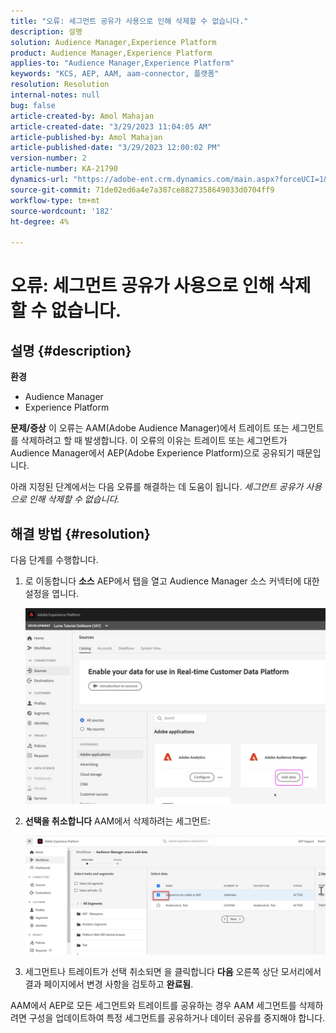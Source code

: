 ```yaml
---
title: "오류: 세그먼트 공유가 사용으로 인해 삭제할 수 없습니다."
description: 설명
solution: Audience Manager,Experience Platform
product: Audience Manager,Experience Platform
applies-to: "Audience Manager,Experience Platform"
keywords: "KCS, AEP, AAM, aam-connector, 플랫폼"
resolution: Resolution
internal-notes: null
bug: false
article-created-by: Amol Mahajan
article-created-date: "3/29/2023 11:04:05 AM"
article-published-by: Amol Mahajan
article-published-date: "3/29/2023 12:00:02 PM"
version-number: 2
article-number: KA-21790
dynamics-url: "https://adobe-ent.crm.dynamics.com/main.aspx?forceUCI=1&pagetype=entityrecord&etn=knowledgearticle&id=2959ba6a-21ce-ed11-b597-6045bd0065b6"
source-git-commit: 71de02ed6a4e7a387ce8827358649033d0704ff9
workflow-type: tm+mt
source-wordcount: '182'
ht-degree: 4%

---
```


# 오류: 세그먼트 공유가 사용으로 인해 삭제할 수 없습니다.

## 설명 {#description}

<b>환경</b>
- Audience Manager
- Experience Platform



<b>문제/증상</b>
이 오류는 AAM(Adobe Audience Manager)에서 트레이트 또는 세그먼트를 삭제하려고 할 때 발생합니다. 이 오류의 이유는 트레이트 또는 세그먼트가 Audience Manager에서 AEP(Adobe Experience Platform)으로 공유되기 때문입니다.

아래 지정된 단계에서는 다음 오류를 해결하는 데 도움이 됩니다. *세그먼트 공유가 사용으로 인해 삭제할 수 없습니다.*


## 해결 방법 {#resolution}

다음 단계를 수행합니다.<br>


1. 로 이동합니다 <b>소스</b> AEP에서 탭을 열고 Audience Manager 소스 커넥터에 대한 설정을 엽니다.



   ![](assets/fc2c0636-a6cd-ed11-b597-6045bd006239.png)


2. <b>선택을 취소합니다</b> AAM에서 삭제하려는 세그먼트:

   ![](assets/48be788f-a6cd-ed11-b597-6045bd006239.png)
3. 세그먼트나 트레이트가 선택 취소되면 을 클릭합니다 <b>다음</b> 오른쪽 상단 모서리에서 결과 페이지에서 변경 사항을 검토하고 <b>완료됨</b>.




AAM에서 AEP로 모든 세그먼트와 트레이트를 공유하는 경우 AAM 세그먼트를 삭제하려면 구성을 업데이트하여 특정 세그먼트를 공유하거나 데이터 공유를 중지해야 합니다.



